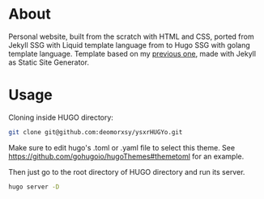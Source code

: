 # About
Personal website, built from the scratch with HTML and CSS, ported from Jekyll SSG with Liquid template language from to Hugo SSG with golang template language. Template based on my [previous one](https://github.com/deomorxsy/deomorxsy.github.io/), made with Jekyll as Static Site Generator.

# Usage

Cloning inside HUGO directory:
```sh
git clone git@github.com:deomorxsy/ysxrHUGYo.git
```

Make sure to edit hugo's .toml or .yaml file to select this theme. See https://github.com/gohugoio/hugoThemes#themetoml for an example.

Then just go to the root directory of HUGO directory and run its server.
```sh
hugo server -D
```


